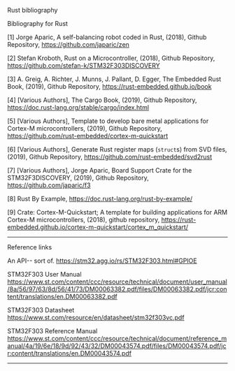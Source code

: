 Rust bibliography

Bibliography for Rust

[1] Jorge Aparic, A self-balancing robot coded in Rust, (2018), Github Repository, https://github.com/japaric/zen

[2] Stefan Kroboth, Rust on a Microcontroller, (2018), Github Repository,  https://github.com/stefan-k/STM32F303DISCOVERY

[3] A. Greig, A. Richter, J. Munns, J. Pallant, D. Egger, The Embedded Rust Book, (2019), Github Repository, https://rust-embedded.github.io/book

[4] [Various Authors], The Cargo Book, (2019), Github Repository, https://doc.rust-lang.org/stable/cargo/index.html

[5] [Various Authors], Template to develop bare metal applications for Cortex-M microcontrollers, (2019), Github Repository, https://github.com/rust-embedded/cortex-m-quickstart

[6] [Various Authors], Generate Rust register maps (`struct`s) from SVD files, (2019), Github Repository, https://github.com/rust-embedded/svd2rust

[7] [Various Authors], Jorge Aparic, Board Support Crate for the STM32F3DISCOVERY, (2019), Github Repository, https://github.com/japaric/f3

[8] Rust By Example, https://doc.rust-lang.org/rust-by-example/

[9] Crate: Cortex-M-Quickstart; A template for building applications for ARM Cortex-M microcontrollers, (2018), github repository, 
https://rust-embedded.github.io/cortex-m-quickstart/cortex_m_quickstart/

---------------------
Reference links

An API-- sort of. 
https://stm32.agg.io/rs/STM32F303.html#GPIOE


STM32F303 User Manual
https://www.st.com/content/ccc/resource/technical/document/user_manual/8a/56/97/63/8d/56/41/73/DM00063382.pdf/files/DM00063382.pdf/jcr:content/translations/en.DM00063382.pdf

STM32F303 Datasheet
https://www.st.com/resource/en/datasheet/stm32f303vc.pdf

STM32F303 Reference Manual
https://www.st.com/content/ccc/resource/technical/document/reference_manual/4a/19/6e/18/9d/92/43/32/DM00043574.pdf/files/DM00043574.pdf/jcr:content/translations/en.DM00043574.pdf

------
